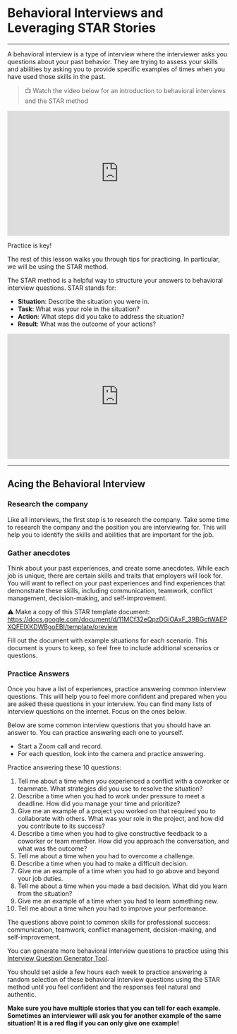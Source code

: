 # Behavioral Interviews and Leveraging STAR Stories

---

A behavioral interview is a type of interview where the interviewer asks you questions about your past behavior. They are trying to assess your skills and abilities by asking you to provide specific examples of times when you have used those skills in the past.

> 📺 Watch the video below for an introduction to behavioral interviews and the STAR method

<div style="position: relative; padding-bottom: 56.25%; height: 0;"><iframe src="https://www.youtube.com/embed/2EbgsRHLF9Y" title="YouTube video player" frameborder="0" allow="accelerometer; autoplay; clipboard-write; encrypted-media; gyroscope; picture-in-picture" allowfullscreen style="position: absolute; top: 0; left: 0; width: 100%; height: 100%;"></iframe></div>


Practice is key!

The rest of this lesson walks you through tips for practicing. In particular, we will be using the STAR method.

The STAR method is a helpful way to structure your answers to behavioral interview questions. STAR stands for:

- **Situation**: Describe the situation you were in.
- **Task**: What was your role in the situation?
- **Action**: What steps did you take to address the situation?
- **Result**: What was the outcome of your actions?

<div style="position: relative; padding-bottom: 56.25%; height: 0;"><iframe src="https://www.youtube.com/embed/83FDFTb2V0A" title="YouTube video player" frameborder="0" allow="accelerometer; autoplay; clipboard-write; encrypted-media; gyroscope; picture-in-picture" allowfullscreen style="position: absolute; top: 0; left: 0; width: 100%; height: 100%;"></iframe></div>

---

## Acing the Behavioral Interview

### Research the company

Like all interviews, the first step is to research the company. Take some time to research the company and the position you are interviewing for. This will help you to identify the skills and abilities that are important for the job.

### Gather anecdotes

Think about your past experiences, and create some anecdotes. While each job is unique, there are certain skills and traits that employers will look for. You will want to reflect on your past experiences and find experiences that demonstrate these skills, including communication, teamwork, conflict management, decision-making, and self-improvement.

<aside>
  
⚠️ Make a copy of this STAR template document: https://docs.google.com/document/d/11MCf32eQpzDGiOAxF_39BGctWAEPXQFElXKDWBgoEBI/template/preview

</aside>

Fill out the document with example situations for each scenario. This document is yours to keep, so feel free to include additional scenarios or questions.

### Practice Answers

Once you have a list of experiences, practice answering common interview questions. This will help you to feel more confident and prepared when you are asked these questions in your interview. You can find many lists of interview questions on the internet. Focus on the ones below.

Below are some common interview questions that you should have an answer to. You can practice answering each one to yourself.

- Start a Zoom call and record.
- For each question, look into the camera and practice answering.

Practice answering these 10 questions:

1. Tell me about a time when you experienced a conflict with a coworker or teammate. What strategies did you use to resolve the situation?
2. Describe a time when you had to work under pressure to meet a deadline. How did you manage your time and prioritize?
3. Give me an example of a project you worked on that required you to collaborate with others. What was your role in the project, and how did you contribute to its success?
4. Describe a time when you had to give constructive feedback to a coworker or team member. How did you approach the conversation, and what was the outcome?
5. Tell me about a time when you had to overcome a challenge.
6. Describe a time when you had to make a difficult decision.
7. Give me an example of a time when you had to go above and beyond your job duties.
8. Tell me about a time when you made a bad decision. What did you learn from the situation?
9. Give me an example of a time when you had to learn something new.
10. Tell me about a time when you had to improve your performance.

The questions above point to common skills for professional success: communication, teamwork, conflict management, decision-making, and self-improvement.

<aside>

You can generate more behavioral interview questions to practice using this [Interview Question Generator Tool](https://interviewquestiongenerator.azurewebsites.net/). 

You should set aside a few hours each week to practice answering a random selection of these behavioral interview questions using the STAR method until you feel confident and the responses feel natural and authentic. 

**Make sure you have multiple stories that you can tell for each example. Sometimes an interviewer will ask you for another example of the same situation! It is a red flag if you can only give one example!**

</aside>

